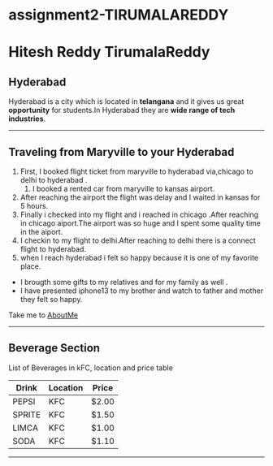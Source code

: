 # assignment2-TIRUMALAREDDY
# Hitesh Reddy TirumalaReddy
## Hyderabad
Hyderabad is a city which is located in **telangana** and it gives us great **opportunity** for students.In Hyderabad they are **wide range of tech industries**.

****
## Traveling from Maryville to your Hyderabad

1. First, I booked flight ticket from maryville to hyderabad via,chicago to delhi to hyderabad . 
   1. I booked a rented car from maryville to kansas airport.
2. After reaching the airport the flight was delay and I waited in kansas for 5 hours.
3. Finally i checked into my flight and i reached in chicago .After reaching in chicago aiport.The airport was so huge and I spent some quality time in the aiport.
4. I checkin to my flight to delhi.After reaching to delhi there is a connect flight to hyderabad.
5. when I reach hyderabad i felt so happy because it is one of my favorite place.


- I brougth some gifts to my relatives and for my family as well .
- I have presented iphone13 to my brother and watch to father and mother  they felt so happy.

Take me to [AboutMe](AboutMe.md)

---
## Beverage Section
List of Beverages in kFC, location and price table

| Drink	| Location | Price   |
| ------| -------- | --------|
| PEPSI	| KFC      | $2.00   |
| SPRITE| KFC      | $1.50   |
| LIMCA | KFC      | $1.00   |
| SODA  | KFC      | $1.10   |

---